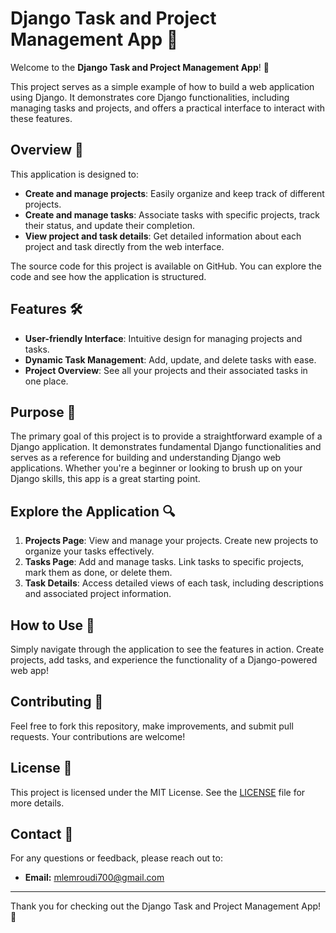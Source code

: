 # Django Task and Project Management App 🚀

Welcome to the **Django Task and Project Management App**! 🎉

This project serves as a simple example of how to build a web application using Django. It demonstrates core Django functionalities, including managing tasks and projects, and offers a practical interface to interact with these features.

## Overview 🌟

This application is designed to:
- **Create and manage projects**: Easily organize and keep track of different projects.
- **Create and manage tasks**: Associate tasks with specific projects, track their status, and update their completion.
- **View project and task details**: Get detailed information about each project and task directly from the web interface.

The source code for this project is available on GitHub. You can explore the code and see how the application is structured.

## Features 🛠️

- **User-friendly Interface**: Intuitive design for managing projects and tasks.
- **Dynamic Task Management**: Add, update, and delete tasks with ease.
- **Project Overview**: See all your projects and their associated tasks in one place.

## Purpose 🎯

The primary goal of this project is to provide a straightforward example of a Django application. It demonstrates fundamental Django functionalities and serves as a reference for building and understanding Django web applications. Whether you're a beginner or looking to brush up on your Django skills, this app is a great starting point.

## Explore the Application 🔍

1. **Projects Page**: View and manage your projects. Create new projects to organize your tasks effectively.
2. **Tasks Page**: Add and manage tasks. Link tasks to specific projects, mark them as done, or delete them.
3. **Task Details**: Access detailed views of each task, including descriptions and associated project information.

## How to Use 🧩

Simply navigate through the application to see the features in action. Create projects, add tasks, and experience the functionality of a Django-powered web app!

## Contributing 🤝

Feel free to fork this repository, make improvements, and submit pull requests. Your contributions are welcome!

## License 📝

This project is licensed under the MIT License. See the [LICENSE](LICENSE) file for more details.

## Contact 📧

For any questions or feedback, please reach out to:

- **Email:** mlemroudi700@gmail.com

---

Thank you for checking out the Django Task and Project Management App! 🎉
